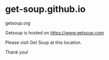 # get-soup.github.io
getsoup.org

Getsoup is hosted on https://www.getsoup.com

Please visit Get Soup at this location.

Thank you!
